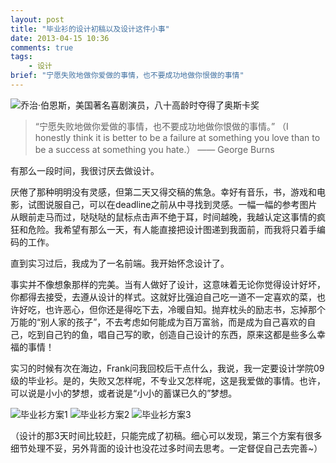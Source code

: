 ```yaml
---
layout: post
title: "毕业衫的设计初稿以及设计这件小事"
date: 2013-04-15 10:36
comments: true
tags: 
	- 设计
brief: "宁愿失败地做你爱做的事情，也不要成功地做你恨做的事情"
---
```


![乔治·伯恩斯，美国著名喜剧演员，八十高龄时夺得了奥斯卡奖](/assets/blogImg/bys0.jpg)  
> “宁愿失败地做你爱做的事情，也不要成功地做你恨做的事情。” （I honestly think it is better to be a failure at something you love than to be a success at something you hate.） —— George Burns

有那么一段时间，我很讨厌去做设计。           

厌倦了那种明明没有灵感，但第二天又得交稿的焦急。幸好有音乐，书，游戏和电影，试图说服自己，可以在deadline之前从中寻找到灵感。一幅一幅的参考图片从眼前走马而过，哒哒哒的鼠标点击声不绝于耳，时间越晚，我越认定这事情的疯狂和危险。我希望有那么一天，有人能直接把设计图递到我面前，而我将只着手编码的工作。

直到实习过后，我成为了一名前端。我开始怀念设计了。
<!-- more -->
事实并不像想象那样的完美。当有人做好了设计，这意味着无论你觉得设计好坏，你都得去接受，去遵从设计的样式。这就好比强迫自己吃一道不一定喜欢的菜，也许好吃，也许恶心，但你还是得吃下去，冷暖自知。抛弃枕头的励志书，忘掉那个万能的“别人家的孩子”，不去考虑如何能成为百万富翁，而是成为自己喜欢的自己，吃到自己钓的鱼，唱自己写的歌，创造自己设计的东西，原来这都是些多么幸福的事情！

实习的时候有次在海边，Frank问我回校后干点什么，我说，我一定要设计学院09级的毕业衫。是的，失败又怎样呢，不专业又怎样呢，这是我爱做的事情。也许，可以说是小小的梦想，或者说是“小小的蓄谋已久的”梦想。

![毕业衫方案1](/assets/blogImg/bys1.jpg) 
![毕业衫方案2](/assets/blogImg/bys2.jpg) 
![毕业衫方案3](/assets/blogImg/bys3.jpg) 

（设计的那3天时间比较赶，只能完成了初稿。细心可以发现，第三个方案有很多细节处理不妥，另外背面的设计也没花过多时间去思考。一定督促自己去完善~）
